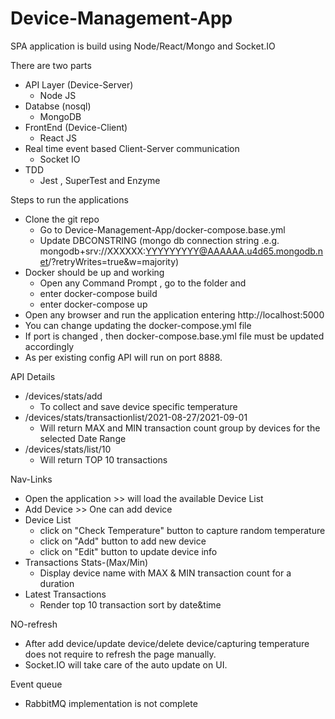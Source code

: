 # Device-Management-App
SPA application is build using Node/React/Mongo and Socket.IO

There are two parts 
- API Layer (Device-Server)
  - Node JS
- Databse (nosql)
  - MongoDB
- FrontEnd (Device-Client)
  - React JS
- Real time event based Client-Server communication
  - Socket IO
- TDD
  - Jest , SuperTest and Enzyme

Steps to run the applications
- Clone the git repo 
  - Go to Device-Management-App/docker-compose.base.yml 
  - Update DBCONSTRING (mongo db connection string .e.g. mongodb+srv://XXXXXX:YYYYYYYYY@AAAAAA.u4d65.mongodb.net/<DBNAME>?retryWrites=true&w=majority)
- Docker should be up and working 
  - Open any Command Prompt , go to the folder and 
  - enter docker-compose build
  - enter docker-compose up
- Open any browser and run the application entering http://localhost:5000 
- You can change updating the docker-compose.yml file
- If port is changed , then docker-compose.base.yml file must be updated accordingly
- As per existing config API will run on port 8888.

API Details
- /devices/stats/add
  - To collect and save device specific temperature
- /devices/stats/transactionlist/2021-08-27/2021-09-01
  - Will return MAX and MIN transaction count group by devices for the selected Date Range
- /devices/stats/list/10
  - Will return TOP 10 transactions
  
Nav-Links
- Open the application >> will load the available Device List
- Add Device >> One can add device
- Device List 
  - click on "Check Temperature" button to capture random temperature
  - click on "Add" button to add new device
  - click on "Edit" button to update device info
- Transactions Stats-(Max/Min)
  - Display device name with MAX & MIN transaction count for a duration
- Latest Transactions
  - Render top 10 transaction sort by date&time 
  
NO-refresh
- After add device/update device/delete device/capturing temperature does not require to refresh the page manually. 
- Socket.IO will take care of the auto update on UI.
  
Event queue
- RabbitMQ implementation is not complete
